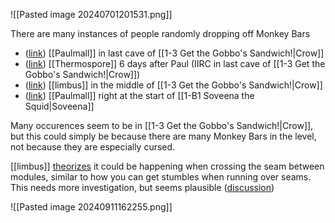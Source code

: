 ![[Pasted image 20240701201531.png]]

There are many instances of people randomly dropping off Monkey Bars
- ([link](https://discord.com/channels/313375426112389123/408694062862958592/668804657572741130)) [[Paulmall]] in last cave of [[1-3 Get the Gobbo's Sandwich!|Crow]]
- ([link](https://discord.com/channels/313375426112389123/408694062862958592/670727693100122132)) [[Thermospore]] 6 days after Paul (IIRC in last cave of [[1-3 Get the Gobbo's Sandwich!|Crow]])
- ([link](https://youtu.be/YquOqQz36uU&t=900)) [[limbus]] in the middle of [[1-3 Get the Gobbo's Sandwich!|Crow]]
- ([link](https://youtu.be/yyamyD8hZ7s?si=ZsEQbe3UzjNHO86E&t=1073)) [[Paulmall]] right at the start of [[1-B1 Soveena the Squid|Soveena]]

Many occurences seem to be in [[1-3 Get the Gobbo's Sandwich!|Crow]], but this could simply be because there are many Monkey Bars in the level, not because they are especially cursed.

[[limbus]] [theorizes](https://discord.com/channels/313375426112389123/408694062862958592/1283232257317933166) it could be happening when crossing the seam between modules, similar to how you can get stumbles when running over seams. This needs more investigation, but seems plausible ([discussion](https://discord.com/channels/313375426112389123/408694062862958592/1283326200395337769))

![[Pasted image 20240911162255.png]]